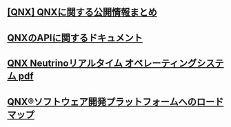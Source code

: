 ## [[QNX] QNXに関する公開情報まとめ](https://qiita.com/koara-local/items/c27c7bdaa56a8f643c70)

## [QNXのAPIに関するドキュメント](http://www.qnx.com/developers/docs/)

## [QNX Neutrinoリアルタイム オペレーティングシステム pdf](http://support7.qnx.com/download/download/17183/111.166-QNX-Neutrino-RTOS-2013_low.pdf)

## [QNX®ソフトウェア開発プラットフォームへのロードマップ](http://www.qnx.com/developers/docs/6.5.0SP1.update/index.html#./650_webhelp/momentics/bookset.html)
